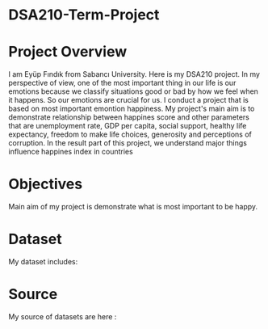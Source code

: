 # DSA210-Term-Project
# Project Overview
I am Eyüp Fındık from Sabancı University. Here is my DSA210 project. In my perspective of view, one of the most important thing in our life is our emotions because we classify situations good or bad by how we feel when it happens. So our emotions are crucial for us. I conduct a project that is based on most important emontion happiness. My project's main aim is to demonstrate relationship between happines score and other parameters that are unemployment rate, GDP per capita, social support, healthy life expectancy, freedom to make life choices, generosity and perceptions of corruption. In the result part of this project, we understand major things influence happines index in countries 


# Objectives
Main aim of my project is demonstrate what is most important to be happy.

# Dataset
My dataset includes:


# Source

My source of datasets are here :


